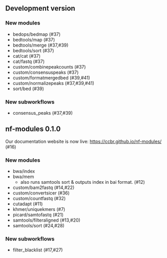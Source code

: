 ## Development version

### New modules

- bedops/bedmap (#37)
- bedtools/map (#37)
- bedtools/merge (#37,#39)
- bedtools/sort (#37)
- cat/cat (#37)
- cat/fastq (#37)
- custom/combinepeakcounts (#37)
- custom/consensuspeaks (#37)
- custom/formatmergedbed (#39,#41)
- custom/normalizepeaks (#37,#39,#41)
- sort/bed (#39)

### New subworkflows

- consensus_peaks (#37,#39)

## nf-modules 0.1.0

Our documentation website is now live: <https://ccbr.github.io/nf-modules/> (#16)

### New modules

- bwa/index
- bwa/mem
  - also runs samtools sort & outputs index in bai format. (#12)
- custom/bam2fastq (#14,#22)
- custom/convertsicer (#36)
- custom/countfastq (#32)
- cutadapt (#11)
- khmer/uniquekmers (#7)
- picard/samtofastq (#21)
- samtools/filteraligned (#13,#20)
- samtools/sort (#24,#28)

### New subworkflows

- filter_blacklist (#17,#27)
